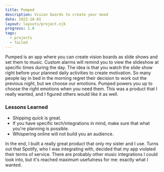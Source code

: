 ```yaml
---
title: Pumped
description: Vision boards to create your mood
date: 2022-10-01
layout: layouts/project.njk
progress: 1.0
tags: 
  - projects
  - failed
---
```


Pumped is an app where you can create vision boards as slide shows and set them to music. Custom alarms will remind you to view the slideshow at specific times during the day. The idea is that you watch the slide show right before your planned daily activities to create motivation. So many people lay in bed in the morning regret their decision to work out the previous night, but we choose our emotions. Pumped powers you up to choose the right emotions when you need them. This was a product that I really wanted, and I figured others would like it as well. 

### Lessons Learned
- Shipping quick is great.
- If you have specific tech/integrations in mind, make sure that what you're planning is possible.
- Whispering online will not build you an audience.

In the end, I built a really great product that only my sister and I use. Turns out that Spotify, who I was integrating with, decided that my app violated their terms of service. There are probably other music integrations I could look into, but it's reached maximum usefulness for me: exactly what I wanted. 
